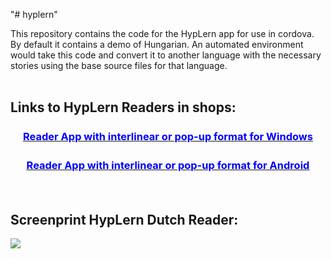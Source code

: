 "# hyplern" 

This repository contains the code for the HypLern app for use in cordova.
By default it contains a demo of Hungarian.
An automated environment would take this code and convert it to another language with the necessary stories using the base source files for that language.
</br></br>
<h2>Links to HypLern Readers in shops:</h2>
<h3 style="text-align: center;"><span style="text-decoration: underline;"><a href="https://www.microsoft.com/en-us/store/search/apps?q=hyplern" title="HypLern Reader App for Windows" target="_blank"><span style="color: #0000ff;"><strong style="line-height: 1.5;"><span style="line-height: 1.4;">Reader App with interlinear or pop-up format for Windows</span></strong></span></a></span></h3>
<h3 style="text-align: center;"><span style="text-decoration: underline;"><a href="https://www.amazon.com/s/ref=nb_sb_noss?url=search-alias%3Daps&amp;field-keywords=hyplern+app&amp;rh=i%3Aaps%2Ck%3Ahyplern+app" target="_blank" title="HypLern Reader App for Android"><span style="color: #0000ff;"><strong style="line-height: 1.5;"><span style="line-height: 1.4;">Reader App with interlinear or pop-up format for Android</span></strong></span></a></span></h3>
</br>
<h2>Screenprint HypLern Dutch Reader:</h2>

<img src='https://cdn.shopify.com/s/files/1/0635/4489/files/MVRC7FILRWA9I-AD-SHOT01.png'></img>
